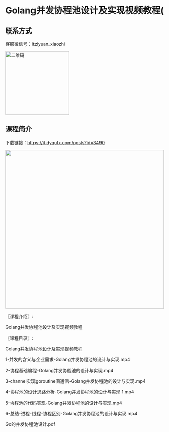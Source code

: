 # Golang并发协程池设计及实现视频教程(

## 联系方式

客服微信号：itziyuan_xiaozhi

<img src="https://ziyuanyun.oss-cn-guangzhou.aliyuncs.com/common/20240614073449/666b82192834a.jpg" width="200" height="200" alt="二维码">

## 课程简介

下载链接：https://it.dyqufx.com/posts?id=3490

<img src="https://ziyuanyun.oss-cn-guangzhou.aliyuncs.com/yun/20240515185207/664493d76a435.jpg" width="500" alt="">

  〖课程介绍〗:

 Golang并发协程池设计及实现视频教程

 〖课程目录〗:

 Golang并发协程池设计及实现视频教程



 1-并发的含义与企业需求-Golang并发协程池的设计与实现.mp4

 2-协程基础编程-Golang并发协程池的设计与实现.mp4

 3-channel实现goroutine间通信-Golang并发协程池的设计与实现.mp4

 4-协程池的设计思路分析-Golang并发协程池的设计与实现 1.mp4

 5-协程池的代码实现-Golang并发协程池的设计与实现.mp4

 6-总结-进程-线程-协程区别-Golang并发协程池的设计与实现.mp4

 Go的并发协程池设计.pdf

  